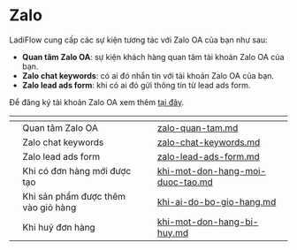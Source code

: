 # Zalo

LadiFlow cung cấp các sự kiện tương tác với Zalo OA của bạn như sau:

* **Quan tâm Zalo OA**: sự kiện khách hàng quan tâm tài khoản Zalo OA của bạn.
* **Zalo chat keywords**: có ai đó nhắn tin với tài khoản Zalo OA của bạn.
* **Zalo lead ads form**: khi có ai đó gửi thông tin từ lead ads form.

Để đăng ký tài khoản Zalo OA xem thêm [tại đây](https://oa.zalo.me/home).

<table data-view="cards"><thead><tr><th></th><th></th><th></th><th data-hidden data-card-target data-type="content-ref"></th></tr></thead><tbody><tr><td></td><td>Quan tâm Zalo OA</td><td></td><td><a href="../../../../campaigns/kenh-tin-nhan/zalo-quan-tam.md">zalo-quan-tam.md</a></td></tr><tr><td></td><td>Zalo chat keywords</td><td></td><td><a href="zalo-chat-keywords.md">zalo-chat-keywords.md</a></td></tr><tr><td></td><td>Zalo lead ads form</td><td></td><td><a href="zalo-lead-ads-form.md">zalo-lead-ads-form.md</a></td></tr><tr><td></td><td>Khi có đơn hàng mới được tạo</td><td></td><td><a href="../khi-mot-don-hang-moi-duoc-tao.md">khi-mot-don-hang-moi-duoc-tao.md</a></td></tr><tr><td></td><td>Khi sản phẩm được thêm vào giỏ hàng</td><td></td><td><a href="../khi-ai-do-bo-gio-hang.md">khi-ai-do-bo-gio-hang.md</a></td></tr><tr><td></td><td>Khi huỷ đơn hàng</td><td></td><td><a href="../khi-mot-don-hang-bi-huy.md">khi-mot-don-hang-bi-huy.md</a></td></tr></tbody></table>
